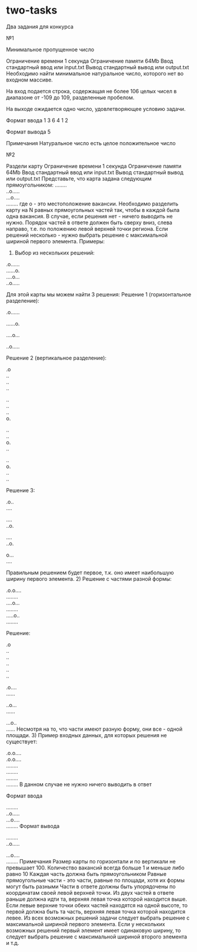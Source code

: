 # two-tasks
Два задания для конкурса

№1

Минимальное пропущенное число

Ограничение времени	1 секунда
Ограничение памяти	64Mb
Ввод	стандартный ввод или input.txt
Вывод	стандартный вывод или output.txt
Необходимо найти минимальное натуральное число, которого нет во входном массиве.

На вход подается строка, содержащая не более 106 целых чисел в диапазоне от -109 до 109, разделенные пробелом.

На выходе ожидается одно число, удовлетворяющее условию задачи.

Формат ввода
1 3 6 4 1 2

Формат вывода
5

Примечания
Натуральное число есть целое положительное число

№2

Раздели карту
Ограничение времени	1 секунда
Ограничение памяти	64Mb
Ввод	стандартный ввод или input.txt
Вывод	стандартный вывод или output.txt
Представьте, что карта задана следующим прямоугольником:
........  
..o.....  
...o....  
........
где о - это местоположение вакансии. Необходимо разделить карту на N равных прямоугольных частей так, чтобы в каждой была одна вакансия. В случае, если решения нет - ничего выводить не нужно.
Порядок частей в ответе должен быть сверху вниз, слева направо, т.е. по положению левой верхней точки региона.
Если решений несколько - нужно выбрать решение с максимальной шириной первого элемента.
Примеры:
1) Выбор из нескольких решений:

.o......  
......o.  
....o...  
..o.....

Для этой карты мы можем найти 3 решения:
Решение 1 (горизонтальное разделение):

.o......  
 
......o.  
 
....o...  
 
..o.....

Решение 2 (вертикальное разделение):

.o  
..  
..  
..  
 
..  
..  
..  
o.  
 
..  
..  
o.  
..  
 
..  
o.  
..  
..

Решение 3:

.o..  
....  
 
....  
..o.  
 
....  
..o.  
 
 
o...  
....

Правильным решением будет первое, т.к. оно имеет наибольшую ширину первого элемента.
2) Решение с частями разной формы:

.o.o....  
........  
....o...  
........  
.....o..  
........

Решение:

.o  
..  
..  
..  
..  
..  
 
.o....  
......  
 
..o...  
......  
 
...o..  
......
Несмотря на то, что части имеют разную форму, они все - одной площади.
3) Пример входных данных, для которых решения не существует:

.o.o....  
.o.o....  
........  
........  
........  
........
В данном случае не нужно ничего выводить в ответ

Формат ввода

........  
..o.....  
...o....  
........
Формат вывода

........  
..o.....  
 
...o....  
........
Примечания
Размер карты по горизонтали и по вертикали не превышает 100.
Количество вакансий всегда больше 1 и меньше либо равно 10
Каждая часть должна быть прямоугольником
Равные прямоугольные части - это части, равные по площади, хотя их формы могут быть разными
Части в ответе должны быть упорядочены по координатам своей левой верхней точки. Из двух частей в ответе раньше должна идти та, верхняя левая точка которой находится выше. Если левые верхние точки обеих частей находятся на одной высоте, то первой должна быть та часть, верхняя левая точка которой находится левее.
Из всех возможных решений задачи следует выбрать решение с максимальной шириной первого элемента. Если у нескольких возможных решений первый элемент имеет одинаковую ширину, то следует выбрать решение с максимальной шириной второго элемента и т.д.
